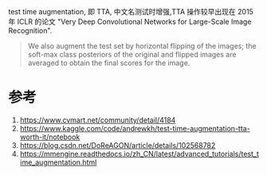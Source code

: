 test time augmentation, 即 TTA, 中文名测试时增强,TTA 操作较早出现在 2015 年 ICLR 的论文 "Very Deep Convolutional Networks for Large-Scale Image Recognition".

>We also augment the test set by horizontal flipping of the images; the soft-max class posteriors of the original and flipped images are averaged to obtain the final scores for the image.

# 参考
1. <https://www.cvmart.net/community/detail/4184>
2. <https://www.kaggle.com/code/andrewkh/test-time-augmentation-tta-worth-it/notebook>
3. <https://blog.csdn.net/DoReAGON/article/details/102568782>
4. <https://mmengine.readthedocs.io/zh_CN/latest/advanced_tutorials/test_time_augmentation.html>